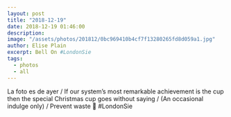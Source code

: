 ```yaml
---
layout: post
title: "2018-12-19"
date: 2018-12-19 01:46:00
description: 
image: "/assets/photos/201812/0bc969410b4cf7f13280265fd8d059a1.jpg"
author: Elise Plain
excerpt: Bell On #LondonSie
tags: 
  - photos
  - all
---
```

La foto es de ayer / If our system’s most remarkable achievement is the cup then the special Christmas cup goes without saying / (An occasional indulge only) / Prevent waste 🙏 #LondonSie
<p></p>
<p>